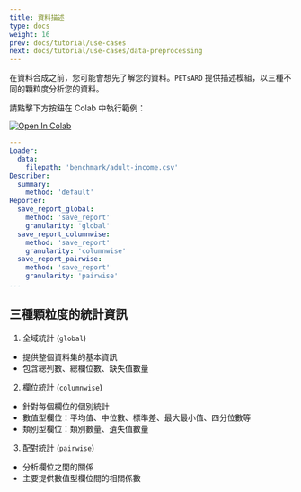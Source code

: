 ```yaml
---
title: 資料描述
type: docs
weight: 16
prev: docs/tutorial/use-cases
next: docs/tutorial/use-cases/data-preprocessing
---
```



在資料合成之前，您可能會想先了解您的資料。`PETsARD` 提供描述模組，以三種不同的顆粒度分析您的資料。

請點擊下方按鈕在 Colab 中執行範例：

[![Open In Colab](https://colab.research.google.com/assets/colab-badge.svg)](https://colab.research.google.com/github/nics-tw/petsard/blob/main/demo/use-cases/data-description.ipynb)

```yaml
---
Loader:
  data:
    filepath: 'benchmark/adult-income.csv'
Describer:
  summary:
    method: 'default'
Reporter:
  save_report_global:
    method: 'save_report'
    granularity: 'global'
  save_report_columnwise:
    method: 'save_report'
    granularity: 'columnwise'
  save_report_pairwise:
    method: 'save_report'
    granularity: 'pairwise'
...
```

## 三種顆粒度的統計資訊

1. 全域統計 (`global`)

  - 提供整個資料集的基本資訊
  - 包含總列數、總欄位數、缺失值數量

2. 欄位統計 (`columnwise`)

  - 針對每個欄位的個別統計
  - 數值型欄位：平均值、中位數、標準差、最大最小值、四分位數等
  - 類別型欄位：類別數量、遺失值數量

3. 配對統計 (`pairwise`)

  - 分析欄位之間的關係
  - 主要提供數值型欄位間的相關係數